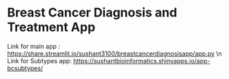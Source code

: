 # Breast Cancer Diagnosis and Treatment App
Link for main app : https://share.streamlit.io/sushant3100/breastcancerdiagnosisapp/app.py  \n
Link for Subtypes app: https://sushantbioinformatics.shinyapps.io/app-bcsubtypes/

